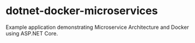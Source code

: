# dotnet-docker-microservices

Example application demonstrating Microservice Architecture and Docker using ASP.NET Core.
